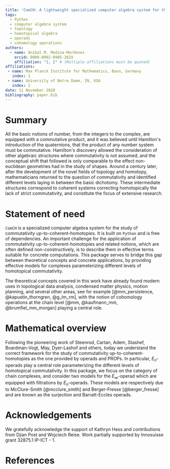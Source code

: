```yaml
---
title: 'ComCH: A lightweight specialized computer algebra system for the study of commutativity up-to-coherent-homotopies'
tags:
  - Python
  - computer algebra system
  - topology
  - homotopical algebra
  - operads
  - cohomology operations
authors:
  - name: Anibal M. Medina-Mardones
    orcid: 0000-0002-0905-262X
    affiliation: "1, 2" # (Multiple affiliations must be quoted)
affiliations:
 - name: Max Planck Institute for Mathematics, Bonn, Germany
   index: 1
 - name: University of Notre Dame, IN, USA
   index: 2
date: 11 November 2020
bibliography: paper.bib
---
```


# Summary

All the basic notions of number, from the integers to the complex, are equipped with a commutative product, and it was believed until Hamilton's introduction of the quaternions, that the product of any number system must be commutative. Hamilton's discovery allowed the consideration of other algebraic structures where commutativity is not assumed, and the conceptual shift that followed is only comparable to the effect non-euclidean geometries had in the study of shapes. Around a century later, after the development of the novel fields of topology and homotopy, mathematicians returned to the question of commutativity and identified different levels laying in between the basic dichotomy. These intermediate structures correspond to coherent systems correcting homotopically the lack of strict commutativity, and constitute the focus of extensive research.

# Statement of need

`ComCH` is a specialized computer algebra system for the study of commutativity up-to-coherent-homotopies. It is built on `Python` and is free of dependencies. An important challenge for the application of commutativity up-to-coherent-homotopies and related notions, which are often defined non-constructively, is to describe them in effective terms suitable for concrete computations. This package serves to bridge this gap between theoretical concepts and concrete applications, by providing effective models for complexes parameterizing different levels of homotopical commutativity.

The theoretical concepts covered in this work have already found modern uses in topological data analysis, condensed matter physics, motion planning, and several other areas, see for example [@mm_persistence, @kapustin_thorngren, @g_lm_rm], with the notion of cohomology operations at the chain level [@mm, @kaufmann_mm, @brumfiel_mm_morgan] playing a central role.

# Mathematical overview

Following the pioneering work of Steenrod, Cartan, Adem, Stashef, Boardman-Vogt, May, Dyer-Lashof and others, today we understand the correct framework for the study of commutativity up-to-coherent-homotopies as the one provided by operads and PROPs. In particular, $E_n$-operads play a central role parameterizing the different levels of homotopical commutativity. In this package, we focus on the category of chain complexes, and consider two models for the $E_\infty$-operad which are equipped with filtrations by $E_n$-operads. These models are respectively due to McClure-Smith [@mcclure_smith] and Berger-Fresse [@berger_fresse] and are known as the surjection and Barratt-Eccles operads.

# Acknowledgements

We gratefully acknowledge the support of Kathryn Hess and contributions from Djian Post and Wojciech Reise. Work partially supported by Innosuisse grant 32875.1 IP-ICT - 1.

# References